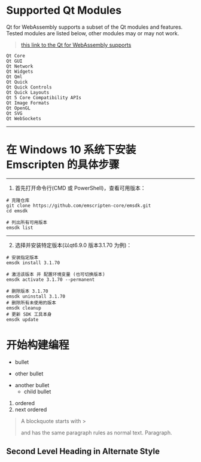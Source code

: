 # Supported Qt Modules
Qt for WebAssembly supports a subset of the Qt modules and features. Tested modules are listed below, other modules may or may not work.
> [this link to the Qt for WebAssembly supports](https://doc.qt.io/qt-6/wasm.html)

    Qt Core
    Qt GUI
    Qt Network
    Qt Widgets
    Qt Qml
    Qt Quick
    Qt Quick Controls
    Qt Quick Layouts
    Qt 5 Core Compatibility APIs
    Qt Image Formats
    Qt OpenGL
    Qt SVG
    Qt WebSockets

---
# 在 Windows 10 系统下安装 Emscripten 的具体步骤
---------------------------------------
1. 首先打开命令行(CMD 或 PowerShell)，查看可用版本：
```
# 克隆仓库
git clone https://github.com/emscripten-core/emsdk.git
cd emsdk

# 列出所有可用版本
emsdk list
```
---------------------------------------
2. 选择并安装特定版本(以qt6.9.0 版本3.1.70 为例)：
```
# 安装指定版本
emsdk install 3.1.70

# 激活该版本 并 配置环境变量 (也可切换版本)
emsdk activate 3.1.70 --permanent

# 删除版本 3.1.70
emsdk uninstall 3.1.70
# 删除所有未使用的版本
emsdk cleanup
# 更新 SDK 工具本身
emsdk update
```

开始构建编程
======================================
- bullet
+ other bullet
* another bullet
    * child bullet

1. ordered
2. next ordered

> A blockquote
> starts with >
>
> and has the same paragraph rules as normal text.
Paragraph.

Second Level Heading in Alternate Style
---------------------------------------
